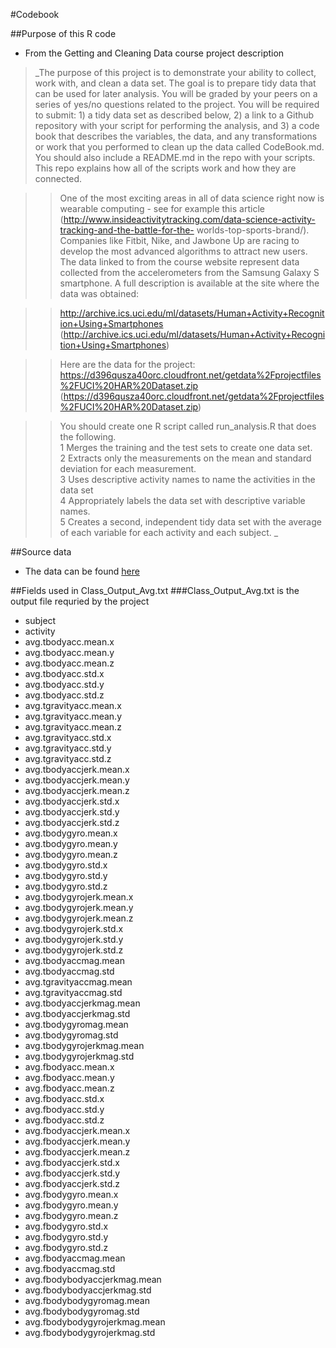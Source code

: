 #Codebook

##Purpose of this R code
* From the Getting and Cleaning Data course project description
>_The purpose of this project is to demonstrate your ability to collect, work with, and clean a data set. The
goal is to prepare tidy data that can be used for later analysis. You will be graded by your peers on a
series of yes/no questions related to the project. You will be required to submit: 1) a tidy data set as
described below, 2) a link to a Github repository with your script for performing the analysis, and 3) a
code book that describes the variables, the data, and any transformations or work that you performed to
clean up the data called CodeBook.md. You should also include a README.md in the repo with your
scripts. This repo explains how all of the scripts work and how they are connected.  

>>One of the most exciting areas in all of data science right now is wearable computing - see for example
this article (http://www.insideactivitytracking.com/data-science-activity-tracking-and-the-battle-for-the-
worlds-top-sports-brand/). Companies like Fitbit, Nike, and Jawbone Up are racing to develop the most
advanced algorithms to attract new users. The data linked to from the course website represent data
collected from the accelerometers from the Samsung Galaxy S smartphone. A full description is available
at the site where the data was obtained: 

>>http://archive.ics.uci.edu/ml/datasets/Human+Activity+Recognition+Using+Smartphones
>>(http://archive.ics.uci.edu/ml/datasets/Human+Activity+Recognition+Using+Smartphones) 

>>Here are the data for the project: 
https://d396qusza40orc.cloudfront.net/getdata%2Fprojectfiles%2FUCI%20HAR%20Dataset.zip
(https://d396qusza40orc.cloudfront.net/getdata%2Fprojectfiles%2FUCI%20HAR%20Dataset.zip)   

>>You should create one R script called run_analysis.R that does the following.   
1 Merges the training and the test sets to create one data set.  
2  Extracts only the measurements on the mean and standard deviation for each measurement.   
3  Uses descriptive activity names to name the activities in the data set  
4  Appropriately labels the data set with descriptive variable names.   
5  Creates a second, independent tidy data set with the average of each variable for each activity and each subject. _

##Source data
* The data can be found [here](https://d396qusza40orc.cloudfront.net/getdata%2Fprojectfiles%2FUCI%20HAR%20Dataset.zip)

##Fields used in Class_Output_Avg.txt
###Class_Output_Avg.txt is the output file requried by the project
* subject                       
* activity                      
* avg.tbodyacc.mean.x           
* avg.tbodyacc.mean.y          
* avg.tbodyacc.mean.z           
* avg.tbodyacc.std.x            
* avg.tbodyacc.std.y            
* avg.tbodyacc.std.z           
* avg.tgravityacc.mean.x        
* avg.tgravityacc.mean.y        
* avg.tgravityacc.mean.z        
* avg.tgravityacc.std.x        
* avg.tgravityacc.std.y         
* avg.tgravityacc.std.z         
* avg.tbodyaccjerk.mean.x       
* avg.tbodyaccjerk.mean.y      
* avg.tbodyaccjerk.mean.z       
* avg.tbodyaccjerk.std.x        
* avg.tbodyaccjerk.std.y        
* avg.tbodyaccjerk.std.z       
* avg.tbodygyro.mean.x          
* avg.tbodygyro.mean.y          
* avg.tbodygyro.mean.z          
* avg.tbodygyro.std.x          
* avg.tbodygyro.std.y           
* avg.tbodygyro.std.z           
* avg.tbodygyrojerk.mean.x      
* avg.tbodygyrojerk.mean.y     
* avg.tbodygyrojerk.mean.z      
* avg.tbodygyrojerk.std.x       
* avg.tbodygyrojerk.std.y       
* avg.tbodygyrojerk.std.z      
* avg.tbodyaccmag.mean          
* avg.tbodyaccmag.std           
* avg.tgravityaccmag.mean       
* avg.tgravityaccmag.std       
* avg.tbodyaccjerkmag.mean      
* avg.tbodyaccjerkmag.std       
* avg.tbodygyromag.mean         
* avg.tbodygyromag.std         
* avg.tbodygyrojerkmag.mean     
* avg.tbodygyrojerkmag.std      
* avg.fbodyacc.mean.x           
* avg.fbodyacc.mean.y          
* avg.fbodyacc.mean.z           
* avg.fbodyacc.std.x            
* avg.fbodyacc.std.y            
* avg.fbodyacc.std.z           
* avg.fbodyaccjerk.mean.x       
* avg.fbodyaccjerk.mean.y       
* avg.fbodyaccjerk.mean.z       
* avg.fbodyaccjerk.std.x       
* avg.fbodyaccjerk.std.y        
* avg.fbodyaccjerk.std.z        
* avg.fbodygyro.mean.x          
* avg.fbodygyro.mean.y         
* avg.fbodygyro.mean.z          
* avg.fbodygyro.std.x           
* avg.fbodygyro.std.y           
* avg.fbodygyro.std.z          
* avg.fbodyaccmag.mean          
* avg.fbodyaccmag.std           
* avg.fbodybodyaccjerkmag.mean  
* avg.fbodybodyaccjerkmag.std  
* avg.fbodybodygyromag.mean     
* avg.fbodybodygyromag.std      
* avg.fbodybodygyrojerkmag.mean 
* avg.fbodybodygyrojerkmag.std 
